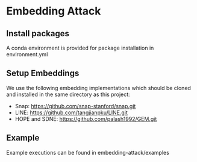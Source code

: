 # Embedding Attack

## Install packages
A conda environment is provided 
for package installation in environment.yml

## Setup Embeddings

We use the following embedding implementations which should be cloned and installed in the same directory as this project:
* Snap: https://github.com/snap-stanford/snap.git 
* LINE: https://github.com/tangjianpku/LINE.git
* HOPE and SDNE: https://github.com/palash1992/GEM.git

## Example
Example executions can be found in embedding-attack/examples